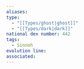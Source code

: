 ```yaml
---
aliases: 
type:
  - "[[Types/ghost|ghost]]"
  - "[[Types/dark|dark]]"
national dex number: 442
tags:
  - Sinnoh
evolution line: 
associated:
---
```

